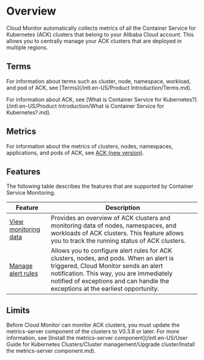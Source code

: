 # Overview

Cloud Monitor automatically collects metrics of all the Container Service for Kubernetes \(ACK\) clusters that belong to your Alibaba Cloud account. This allows you to centrally manage your ACK clusters that are deployed in multiple regions.

## Terms

For information about terms such as cluster, node, namespace, workload, and pod of ACK, see [Terms](/intl.en-US/Product Introduction/Terms.md).

For information about ACK, see [What is Container Service for Kubernetes?](/intl.en-US/Product Introduction/What is Container Service for Kubernetes?.md).

## Metrics

For information about the metrics of clusters, nodes, namespaces, applications, and pods of ACK, see [ACK \(new version\)]().

## Features

The following table describes the features that are supported by Container Service Monitoring.

|Feature|Description|
|-------|-----------|
|[View monitoring data]()|Provides an overview of ACK clusters and monitoring data of nodes, namespaces, and workloads of ACK clusters. This feature allows you to track the running status of ACK clusters.|
|[Manage alert rules]()|Allows you to configure alert rules for ACK clusters, nodes, and pods. When an alert is triggered, Cloud Monitor sends an alert notification. This way, you are immediately notified of exceptions and can handle the exceptions at the earliest opportunity.|

## Limits

Before Cloud Monitor can monitor ACK clusters, you must update the metrics-server component of the clusters to V0.3.8 or later. For more information, see [Install the metrics-server component](/intl.en-US/User Guide for Kubernetes Clusters/Cluster management/Upgrade cluster/Install the metrics-server component.md).


